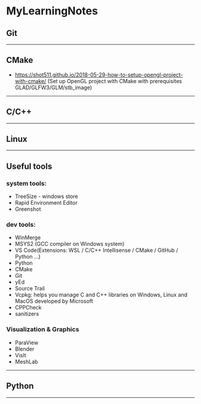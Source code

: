 # MyLearningNotes

## Git

____
## CMake
* https://shot511.github.io/2018-05-29-how-to-setup-opengl-project-with-cmake/ (Set up OpenGL project with CMake with prerequisites GLAD/GLFW3/GLM/stb_image)
____
## C/C++

____

## Linux


____
## Useful tools
### system tools:
* TreeSize - windows store
* Rapid Environment Editor
* Greenshot

### dev tools:
* WinMerge
* MSYS2 (GCC compiler on Windows system)
* VS Code(Extensions: WSL / C/C++ Intellisense / CMake / GitHub / Python ...)
* Python
* CMake
* Git
* yEd
* Source Trail
* Vcpkg: helps you manage C and C++ libraries on Windows, Linux and MacOS developed by Microsoft
* CPPCheck
* sanitizers

### Visualization & Graphics
* ParaView
* Blender
* VisIt
* MeshLab

____
## Python


____

